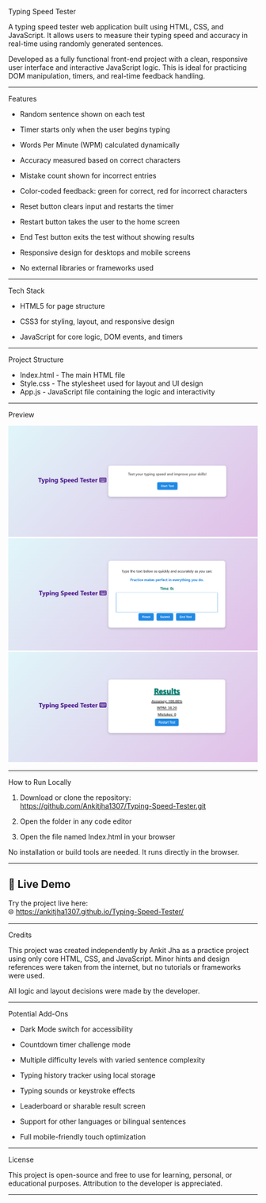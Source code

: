 Typing Speed Tester

A typing speed tester web application built using HTML, CSS, and JavaScript. It allows users to measure their typing speed and accuracy in real-time using randomly generated sentences.

Developed as a fully functional front-end project with a clean, responsive user interface and interactive JavaScript logic. This is ideal for practicing DOM manipulation, timers, and real-time feedback handling.


---

Features

- Random sentence shown on each test

- Timer starts only when the user begins typing

- Words Per Minute (WPM) calculated dynamically

- Accuracy measured based on correct characters

- Mistake count shown for incorrect entries

- Color-coded feedback: green for correct, red for incorrect characters

- Reset button clears input and restarts the timer

- Restart button takes the user to the home screen

- End Test button exits the test without showing results

- Responsive design for desktops and mobile screens

- No external libraries or frameworks used



---

Tech Stack

- HTML5 for page structure

- CSS3 for styling, layout, and responsive design

- JavaScript for core logic, DOM events, and timers



---

Project Structure

- Index.html      - The main HTML file 
- Style.css       - The stylesheet used for layout and UI design 
- App.js          - JavaScript file containing the logic and interactivity


---

Preview

![Start Screen](Assets/screenshot-start.png)
![Typing Screen](Assets/screenshot-typing.png)
![Results Screen](Assets/screenshot-result.png)

---

How to Run Locally

1. Download or clone the repository:  https://github.com/Ankitjha1307/Typing-Speed-Tester.git


2. Open the folder in any code editor


3. Open the file named Index.html in your browser



No installation or build tools are needed. It runs directly in the browser.


---

## 🚀 Live Demo
Try the project live here:  
🌐 https://ankitjha1307.github.io/Typing-Speed-Tester/

---

Credits

This project was created independently by Ankit Jha as a practice project using only core HTML, CSS, and JavaScript. Minor hints and design references were taken from the internet, but no tutorials or frameworks were used.

All logic and layout decisions were made by the developer.


---

Potential Add-Ons

- Dark Mode switch for accessibility

- Countdown timer challenge mode

- Multiple difficulty levels with varied sentence complexity

- Typing history tracker using local storage

- Typing sounds or keystroke effects

- Leaderboard or sharable result screen

- Support for other languages or bilingual sentences

- Full mobile-friendly touch optimization



---

License

This project is open-source and free to use for learning, personal, or educational purposes. Attribution to the developer is appreciated.


---
